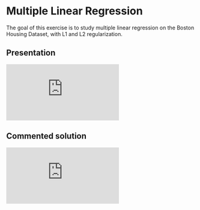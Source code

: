 # Multiple Linear Regression

The goal of this exercise is to study multiple linear regression on the Boston Housing Dataset, with L1 and L2 regularization.

## Presentation

<div class="embed-container">
  <iframe src="https://www.youtube.com/embed/vKRt2uL87pk" frameborder="0" allowfullscreen></iframe>
</div>

## Commented solution

<div class="embed-container">
  <iframe src="https://www.youtube.com/embed/Y0dZDfDlVmE" frameborder="0" allowfullscreen></iframe>
</div>
